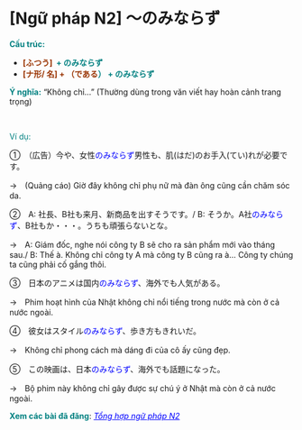 # [Ngữ pháp N2] 〜のみならず
<div class="entry-content">
<p><strong><span style="color: #008080;">Cấu trúc:</span></strong></p>
<ul>
<li><strong><span style="color: #008080;"><span style="color: #993300;">[ふつう]  </span>+ のみならず</span></strong></li>
<li><strong><span style="color: #008080;"><span style="color: #993300;">[ナ形/ 名] + （である</span>） + のみならず</span></strong></li>
</ul>
<p><strong><span style="color: #008080;">Ý nghĩa:</span></strong> “Không chỉ…” (Thường dùng trong văn viết hay hoàn cảnh trang trọng)</p>
<p><!-- inside_article4_japanese_responsive --><br/>
<ins class="adsbygoogle adslot_1" data-ad-client="ca-pub-2233580070484357" data-ad-slot="4413057825" style="display: inline-block;"></ins><br/>
<script>// <![CDATA[ (adsbygoogle = window.adsbygoogle || []).push({}); // ]]&gt;</script></p>
<p><span style="color: #008080;">Ví dụ:</span></p>
<p>①　（広告）今や、女性<span style="color: #0000ff;">のみならず</span>男性も、肌(はだ)のお手入(てい)れが必要です。</p>
<p>→　(Quảng cáo) Giờ đây không chỉ phụ nữ mà đàn ông cũng cần chăm sóc da.</p>
<p>②　A: 社長、B社も来月、新商品を出すそうです。/ B: そうか。A社<span style="color: #0000ff;">のみならず</span>、B社もか・・・。うちも頑張らないとな。</p>
<p>→　A: Giám đốc, nghe nói công ty B sẽ cho ra sản phẩm mới vào tháng sau./ B: Thế à. Không chỉ công ty A mà công ty B cũng ra à… Công ty chúng ta cũng phải cố gắng thôi.</p>
<p>③　日本のアニメは国内<span style="color: #0000ff;">のみならず</span>、海外でも人気がある。</p>
<p>→　Phim hoạt hình của Nhật không chỉ nổi tiếng trong nước mà còn ở cả nước ngoài.</p>
<p>④　彼女はスタイル<span style="color: #0000ff;">のみならず</span>、歩き方もきれいだ。</p>
<p>→　Không chỉ phong cách mà dáng đi của cô ấy cũng đẹp.</p>
<p>⑤　この映画は、日本<span style="color: #0000ff;">のみならず</span>、海外でも話題になった。</p>
<p>→　Bộ phim này không chỉ gây được sự chú ý ở Nhật mà còn ở cả nước ngoài.</p>
<p><strong><span style="color: #008080;">Xem các bài đã đăng</span></strong>: <span style="color: #0000ff;"><em><a href="https://bikae.net/ngu-phap/tong-hop-ngu-phap-n2/" style="color: #0000ff;" target="_blank">Tổng hợp ngữ pháp N2</a></em></span></p>

</div>